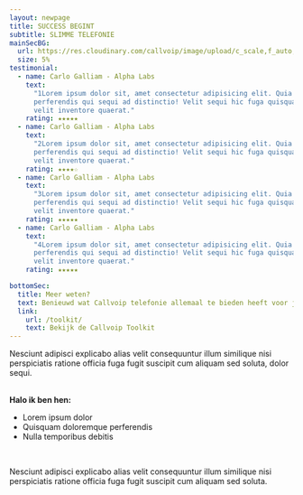 ```yaml
---
layout: newpage
title: SUCCESS BEGINT
subtitle: SLIMME TELEFONIE
mainSecBG:
  url: https://res.cloudinary.com/callvoip/image/upload/c_scale,f_auto,q_auto/v1571400615/icons_home_tvjvye.png
  size: 5%
testimonial:
  - name: Carlo Galliam - Alpha Labs
    text:
      "1Lorem ipsum dolor sit, amet consectetur adipisicing elit. Quia labore magni fugiat
      perferendis qui sequi ad distinctio! Velit sequi hic fuga quisquam minus ut necessitatibus magnam. Debitis
      velit inventore quaerat."
    rating: ★★★★★
  - name: Carlo Galliam - Alpha Labs
    text:
      "2Lorem ipsum dolor sit, amet consectetur adipisicing elit. Quia labore magni fugiat
      perferendis qui sequi ad distinctio! Velit sequi hic fuga quisquam minus ut necessitatibus magnam. Debitis
      velit inventore quaerat."
    rating: ★★★★☆
  - name: Carlo Galliam - Alpha Labs
    text:
      "3Lorem ipsum dolor sit, amet consectetur adipisicing elit. Quia labore magni fugiat
      perferendis qui sequi ad distinctio! Velit sequi hic fuga quisquam minus ut necessitatibus magnam. Debitis
      velit inventore quaerat."
    rating: ★★★★★
  - name: Carlo Galliam - Alpha Labs
    text:
      "4Lorem ipsum dolor sit, amet consectetur adipisicing elit. Quia labore magni fugiat
      perferendis qui sequi ad distinctio! Velit sequi hic fuga quisquam minus ut necessitatibus magnam. Debitis
      velit inventore quaerat."
    rating: ★★★★★

bottomSec:
  title: Meer weten?
  text: Benieuwd wat Callvoip telefonie allemaal te bieden heeft voor je een afspraak maakt? Dat kan in één oogopslag...
  link:
    url: /toolkit/
    text: Bekijk de Callvoip Toolkit
---
```


Nesciunt adipisci explicabo alias velit consequuntur illum similique nisi perspiciatis ratione officia fuga fugit suscipit cum aliquam sed soluta, dolor sequi.

<br>
<span class="text-blue-light"><b>Halo ik ben hen:</b> </span>

- Lorem ipsum dolor
- Quisquam doloremque perferendis
- Nulla temporibus debitis

<br>

Nesciunt adipisci explicabo alias velit consequuntur illum similique nisi perspiciatis ratione officia fuga fugit suscipit cum aliquam sed soluta.
